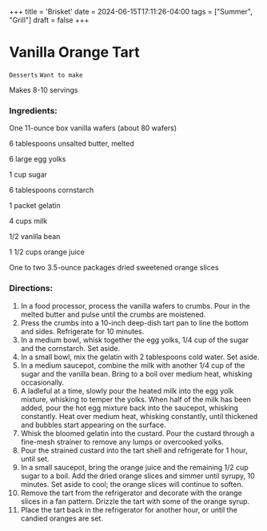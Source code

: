 +++
title = 'Brisket'
date = 2024-06-15T17:11:26-04:00
tags = ["Summer", "Grill"]
draft = false
+++
# Vanilla Orange Tart

`Desserts` `Want to make`

Makes 8-10 servings

### **Ingredients:**

One 11-ounce box vanilla wafers (about 80 wafers)

6 tablespoons unsalted butter, melted 

6 large egg yolks 

1 cup sugar 

6 tablespoons cornstarch 

1 packet gelatin 

4 cups milk 

1/2 vanilla bean

1 1/2 cups orange juice 

One to two 3.5-ounce packages dried sweetened orange slices 

### **Directions:**

1. In a food processor, process the vanilla wafers to crumbs. Pour in the melted butter and pulse until the crumbs are moistened.
2. Press the crumbs into a 10-inch deep-dish tart pan to line the bottom and sides. Refrigerate for 10 minutes.
3. In a medium bowl, whisk together the egg yolks, 1/4 cup of the sugar and the cornstarch. Set aside.
4. In a small bowl, mix the gelatin with 2 tablespoons cold water. Set aside.
5. In a medium saucepot, combine the milk with another 1/4 cup of the sugar and the vanilla bean. Bring to a boil over medium heat, whisking occasionally.
6. A ladleful at a time, slowly pour the heated milk into the egg yolk mixture, whisking to temper the yolks. When half of the milk has been added, pour the hot egg mixture back into the saucepot, whisking constantly. Heat over medium heat, whisking constantly, until thickened and bubbles start appearing on the surface.
7. Whisk the bloomed gelatin into the custard. Pour the custard through a fine-mesh strainer to remove any lumps or overcooked yolks.
8. Pour the strained custard into the tart shell and refrigerate for 1 hour, until set.
9. In a small saucepot, bring the orange juice and the remaining 1/2 cup sugar to a boil. Add the dried orange slices and simmer until syrupy, 10 minutes. Set aside to cool; the orange slices will continue to soften.
10. Remove the tart from the refrigerator and decorate with the orange slices in a fan pattern. Drizzle the tart with some of the orange syrup.
11. Place the tart back in the refrigerator for another hour, or until the candied oranges are set.
